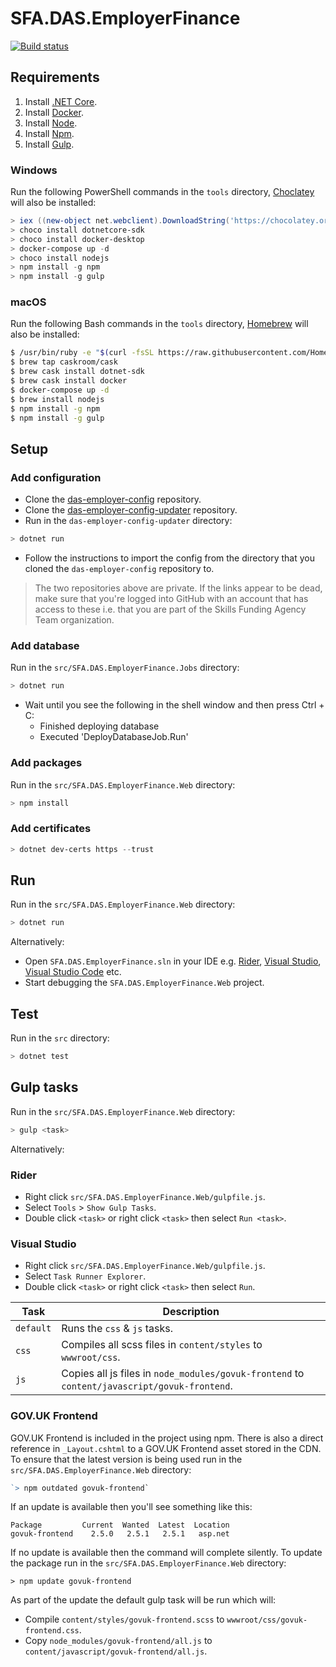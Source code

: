 # SFA.DAS.EmployerFinance

[![Build status](https://sfa-gov-uk.visualstudio.com/Digital%20Apprenticeship%20Service/_apis/build/status/Manage%20Apprenticeships/das-employerfinance)](https://sfa-gov-uk.visualstudio.com/Digital%20Apprenticeship%20Service/_build/latest?definitionId=1212)

## Requirements

1. Install [.NET Core].
2. Install [Docker].
3. Install [Node].
4. Install [Npm].
5. Install [Gulp].

### Windows

Run the following PowerShell commands in the `tools` directory, [Choclatey] will also be installed:

```powershell
> iex ((new-object net.webclient).DownloadString('https://chocolatey.org/install.ps1'))
> choco install dotnetcore-sdk
> choco install docker-desktop
> docker-compose up -d
> choco install nodejs
> npm install -g npm
> npm install -g gulp
```

### macOS

Run the following Bash commands in the `tools` directory, [Homebrew] will also be installed:

```bash
$ /usr/bin/ruby -e "$(curl -fsSL https://raw.githubusercontent.com/Homebrew/install/master/install)"
$ brew tap caskroom/cask
$ brew cask install dotnet-sdk
$ brew cask install docker
$ docker-compose up -d
$ brew install nodejs
$ npm install -g npm
$ npm install -g gulp
```

## Setup

### Add configuration

* Clone the [das-employer-config](https://github.com/SkillsFundingAgency/das-employer-config) repository.
* Clone the [das-employer-config-updater](https://github.com/SkillsFundingAgency/das-employer-config-updater) repository.
* Run in the `das-employer-config-updater` directory:

```powershell
> dotnet run
```

* Follow the instructions to import the config from the directory that you cloned the `das-employer-config` repository to.

> The two repositories above are private. If the links appear to be dead, make sure that you're logged into GitHub with an account that has access to these i.e. that you are part of the Skills Funding Agency Team organization.

### Add database

Run in the `src/SFA.DAS.EmployerFinance.Jobs` directory:

```powershell
> dotnet run
```

* Wait until you see the following in the shell window and then press Ctrl + C:
  * Finished deploying database
  * Executed 'DeployDatabaseJob.Run'

### Add packages

Run in the `src/SFA.DAS.EmployerFinance.Web` directory:

```powershell
> npm install
```

### Add certificates

```powershell
> dotnet dev-certs https --trust
```

## Run

Run in the `src/SFA.DAS.EmployerFinance.Web` directory:

```powershell
> dotnet run
```

Alternatively:

* Open `SFA.DAS.EmployerFinance.sln` in your IDE e.g. [Rider], [Visual Studio], [Visual Studio Code] etc.
* Start debugging the `SFA.DAS.EmployerFinance.Web` project.

## Test

Run in the `src` directory:

```powershell
> dotnet test
```

## Gulp tasks

Run in the `src/SFA.DAS.EmployerFinance.Web` directory:

```powershell
> gulp <task>
```

Alternatively:

### Rider

* Right click `src/SFA.DAS.EmployerFinance.Web/gulpfile.js`.
* Select `Tools` > `Show Gulp Tasks`.
* Double click `<task>` or right click `<task>` then select `Run <task>`.

### Visual Studio

* Right click `src/SFA.DAS.EmployerFinance.Web/gulpfile.js`.
* Select `Task Runner Explorer`.
* Double click `<task>` or right click `<task>` then select `Run`.

|Task|Description|
|----|-----------|
|`default`|Runs the `css` & `js` tasks.|
|`css`|Compiles all scss files in `content/styles` to `wwwroot/css`.|
|`js`|Copies all js files in `node_modules/govuk-frontend` to `content/javascript/govuk-frontend`.|

### GOV.UK Frontend

GOV.UK Frontend is included in the project using npm. There is also a direct reference in `_Layout.cshtml` to a GOV.UK Frontend asset stored in the CDN. To ensure that the latest version is being used run in the `src/SFA.DAS.EmployerFinance.Web` directory:

```powershell
`> npm outdated govuk-frontend`
```

If an update is available then you'll see something like this:

```
Package         Current  Wanted  Latest  Location
govuk-frontend    2.5.0   2.5.1   2.5.1   asp.net
```

If no update is available then the command will complete silently. To update the package run in the `src/SFA.DAS.EmployerFinance.Web` directory:

`> npm update govuk-frontend`

As part of the update the default gulp task will be run which will:

* Compile `content/styles/govuk-frontend.scss` to `wwwroot/css/govuk-frontend.css`.
* Copy `node_modules/govuk-frontend/all.js` to `content/javascript/govuk-frontend/all.js`.

[.NET Core]: https://dotnet.microsoft.com/download
[Azure Storage Explorer]: http://storageexplorer.com
[Azurite]: https://github.com/azure/azurite
[Choclatey]: https://chocolatey.org
[Docker]: https://www.docker.com
[Git]: https://git-scm.com
[Gulp]: http://gulpjs.com
[Homebrew]: https://brew.sh
[Node]: http://nodejs.org
[Npm]: https://www.npmjs.com/package/npm
[Rider]: https://www.jetbrains.com/rider
[SQL Server]: https://www.microsoft.com/en-us/sql-server/sql-server-2017
[Visual Studio]: https://www.visualstudio.com
[Visual Studio Code]: https://code.visualstudio.com